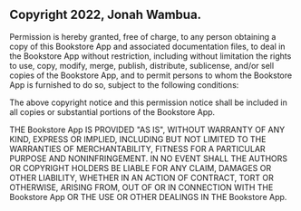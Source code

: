 ## Copyright 2022, Jonah Wambua.

Permission is hereby granted, free of charge, to any person obtaining a copy of this Bookstore App and associated documentation files, to deal in the Bookstore App without restriction, including without limitation the rights to use, copy, modify, merge, publish, distribute, sublicense, and/or sell copies of the Bookstore App, and to permit persons to whom the Bookstore App is furnished to do so, subject to the following conditions:

The above copyright notice and this permission notice shall be included in all copies or substantial portions of the Bookstore App.

THE Bookstore App IS PROVIDED "AS IS", WITHOUT WARRANTY OF ANY KIND, EXPRESS OR IMPLIED, INCLUDING BUT NOT LIMITED TO THE WARRANTIES OF MERCHANTABILITY, FITNESS FOR A PARTICULAR PURPOSE AND NONINFRINGEMENT. IN NO EVENT SHALL THE AUTHORS OR COPYRIGHT HOLDERS BE LIABLE FOR ANY CLAIM, DAMAGES OR OTHER LIABILITY, WHETHER IN AN ACTION OF CONTRACT, TORT OR OTHERWISE, ARISING FROM, OUT OF OR IN CONNECTION WITH THE Bookstore App OR THE USE OR OTHER DEALINGS IN THE Bookstore App.
